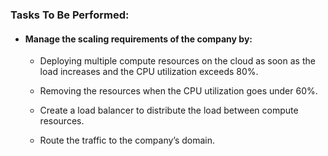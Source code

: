 ### Tasks To Be Performed:

* #### Manage the scaling requirements of the company by:

  * Deploying multiple compute resources on the cloud as soon as the load increases and the CPU utilization exceeds 80%.

  * Removing the resources when the CPU utilization goes under 60%.

  * Create a load balancer to distribute the load between compute resources.

  * Route the traffic to the company’s domain.
